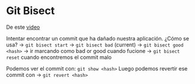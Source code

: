 # Git Bisect

De este [video](https://www.youtube.com/watch?v=D7JJnLFOn4A)

Intentar encontrar un commit que ha dañado nuestra aplicación.
¿Cómo se usa?
-> `git bisect start`
-> `git bisect bad` (current)
-> `git bisect good <hash>`
-> ir marcando como bad or good cuando fucione
-> `git bisect reset` cuando encontremos el commit malo

Podemos ver el commit con: `git show <hash>`
Luego podemos revertir ese commit con -> `git revert <hash>`
